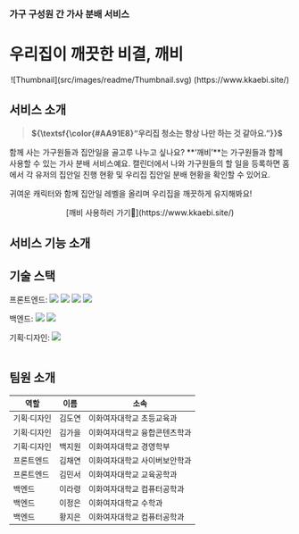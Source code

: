### 가구 구성원 간 가사 분배 서비스

# **우리집이 깨끗한 비결, 깨비**

<p align="center">
![Thumbnail](src/images/readme/Thumbnail.svg)
(https://www.kkaebi.site/)
</p>

## 서비스 소개

> **${\textsf{\color{#AA91E8}“우리집 청소는 항상 나만 하는 것 같아요.”}}$**

함께 사는 가구원들과 집안일을 골고루 나누고 싶나요? **‘깨비’**는 가구원들과 함께 사용할 수 있는 가사 분배 서비스예요. 캘린더에서 나와 가구원들의 할 일을 등록하면 홈에서 각 유저의 집안일 진행 현황 및 우리집 집안일 분배 현황을 확인할 수 있어요.

귀여운 캐릭터와 함께 집안일 레벨을 올리며 우리집을 깨끗하게 유지해봐요!

<p align="center">
[깨비 사용하러 가기🫧](https://www.kkaebi.site/)
</p>


## 서비스 기능 소개



## 기술 스택

<span>프론트엔드: </span> <img src="https://img.shields.io/badge/html-E34F26?style=for-the-badge&logo=html5&logoColor=white"> <img src="https://img.shields.io/badge/css-1572B6?style=for-the-badge&logo=css3&logoColor=white"> <img src="https://img.shields.io/badge/javascript-F7DF1E?style=for-the-badge&logo=javascript&logoColor=black"> <img src="https://img.shields.io/badge/react-61DAFB?style=for-the-badge&logo=react&logoColor=black"> 

<span>백엔드: </span><img src="https://img.shields.io/badge/python-3776AB?style=for-the-badge&logo=python&logoColor=white"> <img src="https://img.shields.io/badge/django-092E20?style=for-the-badge&logo=Django&logoColor=white">

<span>기획·디자인: </span> <img src="https://img.shields.io/badge/figma-F24E1E?style=for-the-badge&logo=figma&logoColor=white">
</br></br>

## 팀원 소개

| 역할        | 이름   | 소속                              |
| ----------- | ------ | --------------------------------- |
| 기획·디자인 | 김도연 | 이화여자대학교 초등교육과 |
| 기획·디자인 | 김가을 | 이화여자대학교 융합콘텐츠학과 |
| 기획·디자인 | 백지원 | 이화여자대학교 경영학부 |
| 프론트엔드  | 김채연 | 이화여자대학교 사이버보안학과  |
| 프론트엔드  | 김민서 | 이화여자대학교 교육공학과  |
| 백엔드      | 이라령 | 이화여자대학교 컴퓨터공학과  |
| 백엔드      | 이정은 | 이화여자대학교 수학과  |
| 백엔드      | 황지은 | 이화여자대학교 컴퓨터공학과 |

</br>
